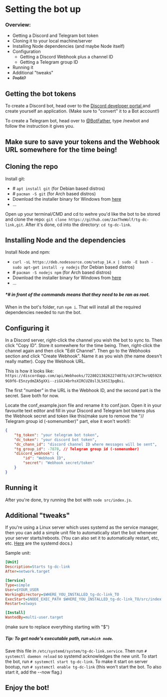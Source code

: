 # Setting the bot up

### Overview:

* Getting a Discord and Telegram bot token
* Cloning it to your local machine/server
* Installing Node dependencies (and maybe Node itself)
* Configuration
  * Getting a Discord Webhook plus a channel ID
  * Getting a Telegram group ID
* Running it
* Additional "tweaks"
* ~~Profit?~~

## Getting the bot tokens

To create a Discord bot, head over to the [Discord developer portal ](https://discord.com/developers/applications) and create yourself an application. (Make sure to "convert" it to a Bot account!)

To create a Telegram bot, head over to [@BotFather](https://t.me/BotFather), type /newbot and follow the instruction it gives you.

## Make sure to save your tokens and the Webhook URL somewhere for the time being!

## Cloning the repo

Install git:
* \# `apt install git` (for Debian based distros)
* \# `pacman -S git` (for Arch based distros)
* Download the installer binary for Windows from [here](https://git-scm.com/download/win)
* ...

Open up your terminal/CMD and cd to wehre you'd like the bot to be stored and clone the repo:
`git clone https://github.com/JaxTheWolf/tg-dc-link,git`.
After it's done, cd into the directory: `cd tg-dc-link`.

## Installing Node and the dependencies

Install Node and npm:
* `curl -sL https://deb.nodesource.com/setup_14.x | sudo -E bash -
sudo apt-get install -y nodejs` (for Debian based distros)
* \# `pacman -S nodejs npm` (for Arch based distros)
* Download the installer binary for Windows from [here](https://nodejs.org/en/download/)
* ...

##### *\*\# in front of the commands means that they need to be ran as root.*

When in the bot's folder, run `npm i`. That will install all the required dependencies needed to run the bot.


## Configuring it

In a Discord server, right-click the channel you wish the bot to sync to. Then click "Copy ID". Store it somewhere for the time being. Then, right-click the channel again and then click "Edit Channel". Then go to the Webhooks section and click "Create Webhook". Name it as you wish (the name doesn't really matter). Copy the Webhook URL.

This is how it looks like:
`https://discordapp.com/api/Webhooks/722802138262274078/a3t3PC7mrUQ592X9G9f6-E5nzydmZA5gXXi--ziGXJ4brhsXIRCUZ8sl3L5XSI3pqBsi`.

The first "number" in the URL is the Webhook ID, and the second part is the secret. Save both for now. 

Locate the conf_example.json file and rename it to conf.json. Open it in your favourite text editor and fill in your Discord and Telegram bot tokens plus the Webhook secret and token like this(make sure to remove the "// Telegram group id (-somenumber)" part, else it won't work!): 

```json
{
    "tg_token": "your telegram bot token",
    "dc_token": "your discord bot token",
    "dc_chann_id": "discord channel ID where messages will be sent",
    "tg_group_id": -7878, // Telegram group id (-somenumber)
    "discord_webhook": {
        "id": "Webhook ID",
        "secret": "Webhook secret/token"
    }
}
```

## Running it

After you're done, try running the bot with `node src/index.js`.

## Additional "tweaks"

If you're using a Linux server which uses systemd as the service manager, then you can add a simple unit file to automatically start the bot whenever your server starts/reboots. (You can also set it to automatically restart, etc, etc. [Here](https://www.freedesktop.org/wiki/Software/systemd/) are the systemd docs.)

Sample unit:
```ini
[Unit]
Description=Starts tg-dc-link
After=network.target

[Service]
Type=simple
User=$YOUR_USER
WorkingDirectory=$WHERE_YOU_INSTALLED_tg-dc-link_TO
ExecStart=$NODE_EXEC_PATH $WHERE_YOU_INSTALLED_tg-dc-link_TO/src/index.js
Restart=always

[Install]
WantedBy=multi-user.target
```
(make sure to replace everything starting with "$")

##### Tip: To get *node's* executable path, run `which node`.

Save this file in `/etc/systemd/system/tg-dc-link.service`. Then run `# systemctl daemon reload` so systemd acknowledges the new unit. To start the bot, run `# systemctl start tg-dc-link`. To make it start on server bootup, run `# systemctl enable tg-dc-link` (this won't start the bot. To also start it, add the --now flag.)
## **Enjoy the bot!**
